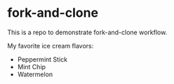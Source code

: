 # fork-and-clone

This is a repo to demonstrate fork-and-clone workflow.

My favorite ice cream flavors:

- Peppermint Stick
- Mint Chip
- Watermelon
